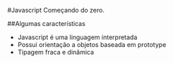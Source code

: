 #Javascript
Começando do zero.

##Algumas características

- Javascript é uma linguagem interpretada
- Possui orientação a objetos baseada em prototype
- Tipagem fraca e dinâmica

